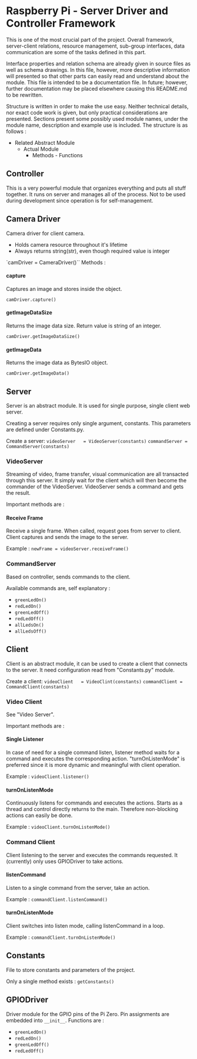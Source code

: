 # Raspberry Pi - Server Driver and Controller Framework

This is one of the most crucial part of the project. Overall framework, server-client
relations, resource management, sub-group interfaces, data communication are some
of the tasks defined in this part.

Interface properties and relation schema are already given in source files as
well as schema drawings. In this file, however, more descriptive information
will presented so that other parts can easily read and understand about the module.
This file is intended to be a documentation file. In future; however, further
documentation may be placed elsewhere causing this README.md to be rewritten.

Structure is written in order to make the use easy. Neither technical details, nor
exact code work is given, but only practical considerations are presented. Sections
present some possibly used module names, under the module name, description and example
use is included. The structure is as follows :
- Related Abstract Module
  - Actual Module
    - Methods - Functions

## Controller
This is a very powerful module that organizes everything and puts all stuff together.
It runs on server and manages all of the process. Not to be used during development
since operation is for self-management.

## Camera Driver
Camera driver for client camera.
- Holds camera resource throughout it's lifetime
- Always returns string(str), even though required value is integer

`camDriver = CameraDriver()``
Methods :
#### capture
Captures an image and stores inside the object.

`camDriver.capture()`

#### getImageDataSize
Returns the image data size. Return value is string of an integer.

`camDriver.getImageDataSize()`

#### getImageData
Returns the image data as BytesIO object.

`camDriver.getImageData()`

## Server
Server is an abstract module. It is used for single purpose, single client web server.

Creating a server requires only single argument, constants. This parameters are defined
under Constants.py.

Create a server:
`videoServer   = VideoServer(constants)`
`commandServer = CommandServer(constants)`

### VideoServer
Streaming of video, frame transfer, visual communication are all transacted through
this server. It simply wait for the client which will then become the commander of
the VideoServer. VideoServer sends a command and gets the result.

Important methods are :
#### Receive Frame
Receive a single frame. When called, request goes from server to client. Client captures
and sends the image to the server.

Example :
`newFrame = videoServer.receiveFrame()`


### CommandServer
Based on controller, sends commands to the client.

Available commands are, self explanatory :
- `greenLedOn()`
- `redLedOn()`
- `greenLedOff()`
- `redLedOff()`
- `allLedsOn()`
- `allLedsOff()`

## Client
Client is an abstract module, it can be used to create a client that connects to
the server. It need configuration read from "Constants.py" module.

Create a client:
`videoClient   = VideoClint(constants)`
`commandClient = CommandClient(constants)`

### Video Client
See "Video Server".

Important methods are :
#### Single Listener
In case of need for a single command listen, listener method waits for a command
and executes the corresponding action. "turnOnListenMode" is preferred since it
is more dynamic and meaningful with client operation.

Example :
`videoClient.listener()`

#### turnOnListenMode
Continuously listens for commands and executes the actions. Starts as a thread and
control directly returns to the main. Therefore non-blocking actions can easily be done.

Example :
`videoClient.turnOnListenMode()`

### Command Client
Client listening to the server and executes the commands requested. It (currently) only uses GPIODriver to take actions.

#### listenCommand
Listen to a single command from the server, take an action.

Example :
`commandClient.listenCommand()`

#### turnOnListenMode
Client switches into listen mode, calling listenCommand in a loop.

Example :
`commandClient.turnOnListenMode()`



## Constants
File to store constants and parameters of the project.

Only a single method exists :
`getConstants()`


## GPIODriver
Driver module for the GPIO pins of the Pi Zero. Pin assignments are embedded into `__init__`.
Functions are :
- `greenLedOn()`
- `redLedOn()`
- `greenLedOff()`
- `redLedOff()`
